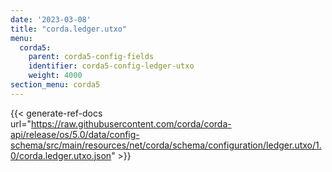 ```yaml
---
date: '2023-03-08'
title: "corda.ledger.utxo"
menu:
  corda5:
    parent: corda5-config-fields
    identifier: corda5-config-ledger-utxo
    weight: 4000
section_menu: corda5
---
```


{{< generate-ref-docs url="https://raw.githubusercontent.com/corda/corda-api/release/os/5.0/data/config-schema/src/main/resources/net/corda/schema/configuration/ledger.utxo/1.0/corda.ledger.utxo.json" >}}